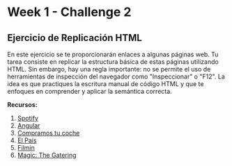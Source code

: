 # Week 1 - Challenge 2

## Ejercicio de Replicación HTML

En este ejercicio se te proporcionarán enlaces a algunas páginas web. Tu tarea consiste en replicar la estructura básica de estas páginas utilizando HTML. Sin embargo, hay una regla importante: no se permite el uso de herramientas de inspección del navegador como "Inspeccionar" o "F12". La idea es que practiques la escritura manual de código HTML y que te enfoques en comprender y aplicar la semántica correcta.

**Recursos:**

1. [Spotify](https://open.spotify.com/intl-es?)
2. [Angular](https://angular.io/)
3. [Compramos tu coche](https://www.compramostucoche.es/)
4. [El País](https://elpais.com/)
5. [Filmin](https://www.filmin.es/)
6. [Magic: The Gatering](https://magic.wizards.com/es)
